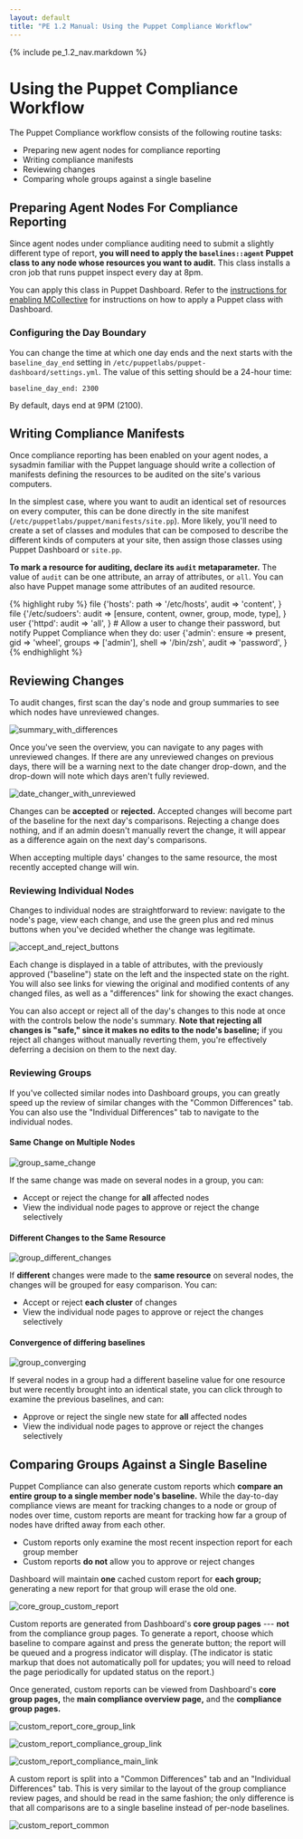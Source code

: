 ```yaml
---
layout: default
title: "PE 1.2 Manual: Using the Puppet Compliance Workflow"
---
```


{% include pe_1.2_nav.markdown %}

Using the Puppet Compliance Workflow
=====

The Puppet Compliance workflow consists of the following routine tasks:

- Preparing new agent nodes for compliance reporting
- Writing compliance manifests
- Reviewing changes
- Comparing whole groups against a single baseline

Preparing Agent Nodes For Compliance Reporting
-----

Since agent nodes under compliance auditing need to submit a slightly different type of report, **you will need to apply the `baselines::agent` Puppet class to any node whose resources you want to audit.** This class installs a cron job that runs puppet inspect every day at 8pm. 

You can apply this class in Puppet Dashboard. Refer to the [instructions for enabling MCollective](./using.html#enabling-mcollective) for instructions on how to apply a Puppet class with Dashboard.

### Configuring the Day Boundary

You can change the time at which one day ends and the next starts with the `baseline_day_end` setting in `/etc/puppetlabs/puppet-dashboard/settings.yml`. The value of this setting should be a 24-hour time:

    baseline_day_end: 2300

By default, days end at 9PM (2100). 

Writing Compliance Manifests
-----

Once compliance reporting has been enabled on your agent nodes, a sysadmin familiar with the Puppet language should write a collection of manifests defining the resources to be audited on the site's various computers. 

In the simplest case, where you want to audit an identical set of resources on every computer, this can be done directly in the site manifest (`/etc/puppetlabs/puppet/manifests/site.pp`). More likely, you'll need to create a set of classes and modules that can be composed to describe the different kinds of computers at your site, then assign those classes using Puppet Dashboard or `site.pp`.

**To mark a resource for auditing, declare its `audit` metaparameter.** The value of `audit` can be one attribute, an array of attributes, or `all`. You can also have Puppet manage some attributes of an audited resource. 

{% highlight ruby %}
    file {'hosts':
      path  => '/etc/hosts',
      audit => 'content',
    }
    file {'/etc/sudoers':
      audit => [ensure, content, owner, group, mode, type],
    }
    user {'httpd':
      audit => 'all',
    }
    # Allow a user to change their password, but notify Puppet Compliance when they do:
    user {'admin':
      ensure => present,
      gid    => 'wheel',
      groups => ['admin'],
      shell  => '/bin/zsh',
      audit  => 'password',
    }
{% endhighlight %}


Reviewing Changes
-----

To audit changes, first scan the day's node and group summaries to see which nodes have unreviewed changes. 

![summary_with_differences][]

Once you've seen the overview, you can navigate to any pages with unreviewed changes. If there are any unreviewed changes on previous days, there will be a warning next to the date changer drop-down, and the drop-down will note which days aren't fully reviewed. 

![date_changer_with_unreviewed][]

Changes can be **accepted** or **rejected.** Accepted changes will become part of the baseline for the next day's comparisons. Rejecting a change does nothing, and if an admin doesn't manually revert the change, it will appear as a difference again on the next day's comparisons. 

When accepting multiple days' changes to the same resource, the most recently accepted change will win. 

### Reviewing Individual Nodes

Changes to individual nodes are straightforward to review: navigate to the node's page, view each change, and use the green plus and red minus buttons when you've decided whether the change was legitimate. 

![accept_and_reject_buttons][]

Each change is displayed in a table of attributes, with the previously approved ("baseline") state on the left and the inspected state on the right. You will also see links for viewing the original and modified contents of any changed files, as well as a "differences" link for showing the exact changes. 

You can also accept or reject all of the day's changes to this node at once with the controls below the node's summary. **Note that rejecting all changes is "safe," since it makes no edits to the node's baseline;** if you reject all changes without manually reverting them, you're effectively deferring a decision on them to the next day. 

### Reviewing Groups

If you've collected similar nodes into Dashboard groups, you can greatly speed up the review of similar changes with the "Common Differences" tab. You can also use the "Individual Differences" tab to navigate to the individual nodes.

#### Same Change on Multiple Nodes

![group_same_change][]

If the same change was made on several nodes in a group, you can:

- Accept or reject the change for **all** affected nodes
- View the individual node pages to approve or reject the change selectively

#### Different Changes to the Same Resource

![group_different_changes][]

If **different** changes were made to the **same resource** on several nodes, the changes will be grouped for easy comparison. You can:

- Accept or reject **each cluster** of changes
- View the individual node pages to approve or reject the changes selectively <!-- TK This does not match the text on the page but seems to match the behavior. Investigate. -->

#### Convergence of differing baselines

![group_converging][]

If several nodes in a group had a different baseline value for one resource but were recently brought into an identical state, you can click through to examine the previous baselines, and can:

- Approve or reject the single new state for **all** affected nodes
- View the individual node pages to approve or reject the changes selectively

Comparing Groups Against a Single Baseline
-----

Puppet Compliance can also generate custom reports which **compare an entire group to a single member node's baseline.** While the day-to-day compliance views are meant for tracking changes to a node or group of nodes over time, custom reports are meant for tracking how far a group of nodes have drifted away from each other. 

- Custom reports only examine the most recent inspection report for each group member
- Custom reports **do not** allow you to approve or reject changes

Dashboard will maintain **one** cached custom report for **each group;** generating a new report for that group will erase the old one.

![core_group_custom_report][]

Custom reports are generated from Dashboard's **core group pages** --- **not** from the compliance group pages. To generate a report, choose which baseline to compare against and press the generate button; the report will be queued and a progress indicator will display. (The indicator is static markup that does not automatically poll for updates; you will need to reload the page periodically for updated status on the report.) 

Once generated, custom reports can be viewed from Dashboard's **core group pages,** the **main compliance overview page,** and the **compliance group pages.** 

![custom_report_core_group_link][]

![custom_report_compliance_group_link][]

![custom_report_compliance_main_link][]

A custom report is split into a "Common Differences" tab and an "Individual Differences" tab. This is very similar to the layout of the group compliance review pages, and should  be read in the same fashion; the only difference is that all comparisons are to a single baseline instead of per-node baselines. 

![custom_report_common][]

[accept_and_reject_buttons]: ./images/baseline/accept_and_reject_buttons.png
[core_group_custom_report]: ./images/baseline/core_group_custom_report.png
[custom_report_core_group_link]: ./images/baseline/custom_report_core_group_link.png
[custom_report_compliance_group_link]: ./images/baseline/custom_report_compliance_group_link.png
[custom_report_compliance_main_link]: ./images/baseline/custom_report_compliance_main_link.png
[custom_report_common]: ./images/baseline/custom_report_common.png
[date_changer_with_unreviewed]: ./images/baseline/date_changer_with_unreviewed.png
[group_converging]: ./images/baseline/group_converging.png
[group_different_changes]: ./images/baseline/group_different_changes.png
[group_same_change]: ./images/baseline/group_same_change.png
[summary_with_differences]: ./images/baseline/summary_with_differences.png

